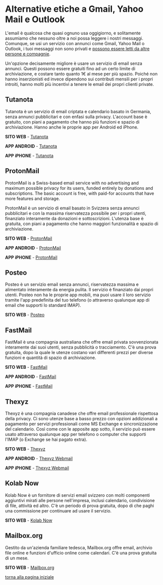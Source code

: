 # Alternative etiche a Gmail, Yahoo Mail e Outlook

L'email è qualcosa che quasi ognuno usa oggigiorno, e solitamente assumiamo che nessuno oltre a noi 
possa leggere i nostri messaggi. Comunque, se usi un servizio con annunci come Gmail, Yahoo Mail o Outlook, 
i tuoi messaggi non sono privati e [possono essere letti da altre persone e compagnie](https://www.cnet.com/news/third-party-gmail-apps-reportedly-let-employees-read-peoples-emails/). 

Un'opzione decisamente migliore è usare un servizio di email senza annunci. 
Questi possono essere gratuiti fino ad un certo limite di archiviazione, e costare tanto quanto 
1€ al mese per più spazio. 
Poiché non hanno inserzionisti ed invece dipendono sui contributi mensili per i propri introiti, 
hanno molti più incentivi a tenere le email dei propri clienti private. 

## Tutanota

Tutanota è un servizio di email criptata e calendario basato in Germania, senza annunci pubblicitari e con enfasi sulla privacy. 
L'account base è gratuito, con piani a pagamento che hanno più funzioni e spazio di archiviazione. 
Hanno anche le proprie app per Android ed iPhone.

**SITO WEB** - [Tutanota](https://tutanota.com/)

**APP ANDROID** - [Tutanota](https://play.google.com/store/apps/details?id=de.tutao.tutanota)

**APP iPHONE** - [Tutanota](https://itunes.apple.com/app/tutanota/id922429609)

## ProtonMail

ProtonMail is a Swiss-based email service with no advertising and maximum possible privacy for its users, 
funded entirely by donations and subscriptions. 
The basic account is free, with paid-for accounts that have more features and storage.

ProtonMail è un servizio di email basato in Svizzera senza annunci pubblicitari e con la massima riservatezza 
possibile per i propri utenti, finanziato interamente da donazioni e sottoscrizioni. 
L'utenza base è gratuita, con piani a pagamento che hanno maggiori funzionalità e spazio di archiviazione. 

**SITO WEB** - [ProtonMail](https://protonmail.com/)

**APP ANDROID** - [ProtonMail](https://play.google.com/store/apps/details?id=ch.protonmail.android)

**APP iPHONE** - [ProtonMail](https://itunes.apple.com/app/protonmail-encrypted-email/id979659905)

## Posteo

Posteo è un servizio email senza annunci, riservatezza massima e alimentato interamente da energia pulita. 
Il servizio è finanziato dai propri utenti. Posteo non ha le proprie app mobili, ma puoi usare il loro 
servizio tramite l'app predefinita del tuo telefono (o attraverso qualunque app di email che supporti 
lo standard IMAP).

**SITO WEB** - [Posteo](https://posteo.de/en)

## FastMail

FastMail è una compagnia australiana che offre email privata sovvenzionata interamente dai suoi utenti, 
senza pubblicità o tracciamento. C'è una prova gratuita, dopo la quale le utenze costano vari differenti 
prezzi per diverse funzioni e quantità di spazio di archiviazione. 

**SITO WEB** - [FastMail](https://www.fastmail.com/)

**APP ANDROID** - [FastMail](https://play.google.com/store/apps/details?id=com.fastmail.app)

**APP iPHONE** - [FastMail](https://itunes.apple.com/us/app/fastmail-email-calendars-contacts/id931370077)

## Thexyz

Thexyz è una compagnia canadese che offre email professionale rispettosa della privacy. Ci sono utenze 
base a basso prezzo con opzioni addizionali a pagamento per servizi professionali come MS Exchange e 
sincronizzazione del calendario. Così come con le apposite app sotto, il servizio può essere usato 
attraverso qualunque app per telefono o computer che supporti l'IMAP (o Exchange se hai pagato extra).

**SITO WEB** - [Thexyz](https://www.thexyz.com/webmail.html)

**APP ANDROID** - [Thexyz Webmail](https://play.google.com/store/apps/details?id=com.perrythexyz.com.perry2.thexyzwebmail)

**APP iPHONE** - [Thexyz Webmail](https://itunes.apple.com/us/app/thexyz-webmail/id741897892)

## Kolab Now

Kolab Now è un fornitore di servizi email svizzero con molti componenti aggiuntivi 
mirati alle persone nell'impresa, inclusi calendario, condivisione di file, attività ed 
altro. C'è un periodo di prova gratuita, dopo di che paghi una commissione per continuare 
ad usare il servizio. 

**SITO WEB** - [Kolab Now](https://kolabnow.com/)

## Mailbox.org

Gestito da un'azienda familiare tedesca, Mailbox.org offre email, archivio file online e funzioni 
d'ufficio online come calendari. C'è una prova gratuita di un mese. 

**SITO WEB** - [Mailbox.org](https://mailbox.org/)

[torna alla pagina iniziale](index)
